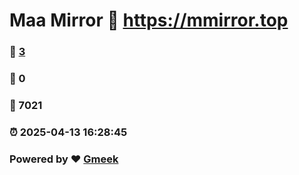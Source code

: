 # Maa Mirror :link: https://mmirror.top 
### :page_facing_up: [3](https://mmirror.top/tag.html) 
### :speech_balloon: 0 
### :hibiscus: 7021 
### :alarm_clock: 2025-04-13 16:28:45 
### Powered by :heart: [Gmeek](https://github.com/Meekdai/Gmeek)
